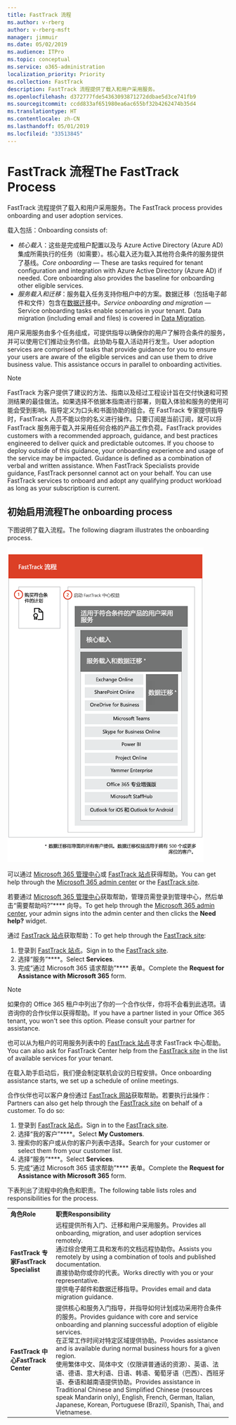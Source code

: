 ```yaml
---
title: FastTrack 流程
ms.author: v-rberg
author: v-rberg-msft
manager: jimmuir
ms.date: 05/02/2019
ms.audience: ITPro
ms.topic: conceptual
ms.service: o365-administration
localization_priority: Priority
ms.collection: FastTrack
description: FastTrack 流程提供了载入和用户采用服务。
ms.openlocfilehash: d372777fde54363093871272ddbae5d3ce741fb9
ms.sourcegitcommit: ccdd833af651980ea6ac655bf32b4262474b35d4
ms.translationtype: HT
ms.contentlocale: zh-CN
ms.lasthandoff: 05/01/2019
ms.locfileid: "33513845"
---
```

# <a name="the-fasttrack-process"></a><span data-ttu-id="2fe84-103">FastTrack 流程</span><span class="sxs-lookup"><span data-stu-id="2fe84-103">The FastTrack Process</span></span>

<span data-ttu-id="2fe84-104">FastTrack 流程提供了载入和用户采用服务。</span><span class="sxs-lookup"><span data-stu-id="2fe84-104">The FastTrack process provides onboarding and user adoption services.</span></span> 
  
<span data-ttu-id="2fe84-105">载入包括：</span><span class="sxs-lookup"><span data-stu-id="2fe84-105">Onboarding consists of:</span></span>
  
- <span data-ttu-id="2fe84-p101">*核心载入*：这些是完成租户配置以及与 Azure Active Directory (Azure AD) 集成所需执行的任务（如需要）。核心载入还为载入其他符合条件的服务提供了基线。</span><span class="sxs-lookup"><span data-stu-id="2fe84-p101">*Core onboarding* — These are tasks required for tenant configuration and integration with Azure Active Directory (Azure AD) if needed. Core onboarding also provides the baseline for onboarding other eligible services.</span></span> 
- <span data-ttu-id="2fe84-p102">*服务载入和迁移*：服务载入任务支持你租户中的方案。数据迁移（包括电子邮件和文件）包含在[数据迁移](O365-data-migration.md)中。</span><span class="sxs-lookup"><span data-stu-id="2fe84-p102">*Service onboarding and migration* — Service onboarding tasks enable scenarios in your tenant. Data migration (including email and files) is covered in [Data Migration](O365-data-migration.md).</span></span> 
    
<span data-ttu-id="2fe84-p103">用户采用服务由多个任务组成，可提供指导以确保你的用户了解符合条件的服务，并可以使用它们推动业务价值。此协助与载入活动并行发生。</span><span class="sxs-lookup"><span data-stu-id="2fe84-p103">User adoption services are comprised of tasks that provide guidance for you to ensure your users are aware of the eligible services and can use them to drive business value. This assistance occurs in parallel to onboarding activities.</span></span>
  
> [!NOTE]
> <span data-ttu-id="2fe84-p104">FastTrack 为客户提供了建议的方法、指南以及经过工程设计旨在交付快速和可预测结果的最佳做法。如果选择不依据本指南进行部署，则载入体验和服务的使用可能会受到影响。指导定义为口头和书面协助的组合。在 FastTrack 专家提供指导时，FastTrack 人员不能以你的名义进行操作。只要订阅是当前订阅，就可以将 FastTrack 服务用于载入并采用任何合格的产品工作负荷。</span><span class="sxs-lookup"><span data-stu-id="2fe84-p104">FastTrack provides customers with a recommended approach, guidance, and best practices engineered to deliver quick and predictable outcomes. If you choose to deploy outside of this guidance, your onboarding experience and usage of the service may be impacted. Guidance is defined as a combination of verbal and written assistance. When FastTrack Specialists provide guidance, FastTrack personnel cannot act on your behalf. You can use FastTrack services to onboard and adopt any qualifying product workload as long as your subscription is current.</span></span> 
  
## <a name="the-onboarding-process"></a><span data-ttu-id="2fe84-117">初始启用流程</span><span class="sxs-lookup"><span data-stu-id="2fe84-117">The onboarding process</span></span>

<span data-ttu-id="2fe84-118">下图说明了载入流程。</span><span class="sxs-lookup"><span data-stu-id="2fe84-118">The following diagram illustrates the onboarding process.</span></span>
  
![使用载入权益的日程表](media/O365-Onboarding-Timeline.png)
  
<span data-ttu-id="2fe84-120">可以通过 [Microsoft 365 管理中心](https://go.microsoft.com/fwlink/?linkid=2032704)或 [FastTrack 站点](https://go.microsoft.com/fwlink/?linkid=780698)获得帮助。</span><span class="sxs-lookup"><span data-stu-id="2fe84-120">You can get help through the [Microsoft 365 admin center](https://go.microsoft.com/fwlink/?linkid=2032704) or the [FastTrack site](https://go.microsoft.com/fwlink/?linkid=780698).</span></span> 

<span data-ttu-id="2fe84-121">若要通过 [Microsoft 365 管理中心](https://go.microsoft.com/fwlink/?linkid=2032704)获取帮助，管理员需登录到管理中心，然后单击“需要帮助吗?”\*\*\*\* 向导。</span><span class="sxs-lookup"><span data-stu-id="2fe84-121">To get help through the [Microsoft 365 admin center](https://go.microsoft.com/fwlink/?linkid=2032704), your admin signs into the admin center and then clicks the **Need help?** widget.</span></span> 

<span data-ttu-id="2fe84-122">通过 [FastTrack 站点](https://go.microsoft.com/fwlink/?linkid=780698)获取帮助：</span><span class="sxs-lookup"><span data-stu-id="2fe84-122">To get help through the [FastTrack site](https://go.microsoft.com/fwlink/?linkid=780698):</span></span> 
1.  <span data-ttu-id="2fe84-123">登录到 [FastTrack 站点](https://go.microsoft.com/fwlink/?linkid=780698)。</span><span class="sxs-lookup"><span data-stu-id="2fe84-123">Sign in to the [FastTrack site](https://go.microsoft.com/fwlink/?linkid=780698).</span></span> 
2.  <span data-ttu-id="2fe84-124">选择“服务”\*\*\*\*。</span><span class="sxs-lookup"><span data-stu-id="2fe84-124">Select **Services**.</span></span>
3.  <span data-ttu-id="2fe84-125">完成“通过 Microsoft 365 请求帮助”\*\*\*\* 表单。</span><span class="sxs-lookup"><span data-stu-id="2fe84-125">Complete the **Request for Assistance with Microsoft 365** form.</span></span> 
> [!NOTE]
>  <span data-ttu-id="2fe84-p105">如果你的 Office 365 租户中列出了你的一个合作伙伴，你将不会看到此选项。请咨询你的合作伙伴以获得帮助。</span><span class="sxs-lookup"><span data-stu-id="2fe84-p105">If you have a partner listed in your Office 365 tenant, you won't see this option. Please consult your partner for assistance.</span></span> 
  
 <span data-ttu-id="2fe84-128">也可以从为租户的可用服务列表中的 [FastTrack 站点](https://go.microsoft.com/fwlink/?linkid=780698)寻求 FastTrack 中心帮助。</span><span class="sxs-lookup"><span data-stu-id="2fe84-128">You can also ask for FastTrack Center help from the [FastTrack site](https://go.microsoft.com/fwlink/?linkid=780698) in the list of available services for your tenant.</span></span> 
    
 <span data-ttu-id="2fe84-129">在载入助手启动后，我们便会制定联机会议的日程安排。</span><span class="sxs-lookup"><span data-stu-id="2fe84-129">Once onboarding assistance starts, we set up a schedule of online meetings.</span></span>
    
<span data-ttu-id="2fe84-p106">合作伙伴也可以客户身份通过 [FastTrack 网站](https://go.microsoft.com/fwlink/?linkid=780698)获取帮助。若要执行此操作：</span><span class="sxs-lookup"><span data-stu-id="2fe84-p106">Partners can also get help through the [FastTrack site](https://go.microsoft.com/fwlink/?linkid=780698) on behalf of a customer. To do so:</span></span>
1.  <span data-ttu-id="2fe84-132">登录到 [FastTrack 站点](https://go.microsoft.com/fwlink/?linkid=780698)。</span><span class="sxs-lookup"><span data-stu-id="2fe84-132">Sign in to the [FastTrack site](https://go.microsoft.com/fwlink/?linkid=780698).</span></span> 
2.  <span data-ttu-id="2fe84-133">选择“我的客户”\*\*\*\*。</span><span class="sxs-lookup"><span data-stu-id="2fe84-133">Select **My Customers**.</span></span>
3.  <span data-ttu-id="2fe84-134">搜索你的客户或从你的客户列表中选择。</span><span class="sxs-lookup"><span data-stu-id="2fe84-134">Search for your customer or select them from your customer list.</span></span>
4.  <span data-ttu-id="2fe84-135">选择“服务”\*\*\*\*。</span><span class="sxs-lookup"><span data-stu-id="2fe84-135">Select **Services**.</span></span>
5.  <span data-ttu-id="2fe84-136">完成“通过 Microsoft 365 请求帮助”\*\*\*\* 表单。</span><span class="sxs-lookup"><span data-stu-id="2fe84-136">Complete the **Request for Assistance with Microsoft 365** form.</span></span> 

<span data-ttu-id="2fe84-137">下表列出了流程中的角色和职责。</span><span class="sxs-lookup"><span data-stu-id="2fe84-137">The following table lists roles and responsibilities for the process.</span></span>
    
|||
|:-----|:-----|
|<span data-ttu-id="2fe84-138">**角色**</span><span class="sxs-lookup"><span data-stu-id="2fe84-138">**Role**</span></span> <br/> |<span data-ttu-id="2fe84-139">**职责**</span><span class="sxs-lookup"><span data-stu-id="2fe84-139">**Responsibility**</span></span> <br/> |
|<span data-ttu-id="2fe84-140">**FastTrack 专家**</span><span class="sxs-lookup"><span data-stu-id="2fe84-140">**FastTrack Specialist**</span></span> <br/> |<span data-ttu-id="2fe84-141">远程提供所有入门、迁移和用户采用服务。</span><span class="sxs-lookup"><span data-stu-id="2fe84-141">Provides all onboarding, migration, and user adoption services remotely.</span></span>  <br/> <span data-ttu-id="2fe84-142">通过综合使用工具和发布的文档远程协助你。</span><span class="sxs-lookup"><span data-stu-id="2fe84-142">Assists you remotely by using a combination of tools and published documentation.</span></span> <br/> <span data-ttu-id="2fe84-143">直接协助你或你的代表。</span><span class="sxs-lookup"><span data-stu-id="2fe84-143">Works directly with you or your representative.</span></span> <br/> <span data-ttu-id="2fe84-144">提供电子邮件和数据迁移指导。</span><span class="sxs-lookup"><span data-stu-id="2fe84-144">Provides email and data migration guidance.</span></span>|
|<span data-ttu-id="2fe84-145">**FastTrack 中心**</span><span class="sxs-lookup"><span data-stu-id="2fe84-145">**FastTrack Center**</span></span>  <br/> |<span data-ttu-id="2fe84-146">提供核心和服务入门指导，并指导如何计划成功采用符合条件的服务。</span><span class="sxs-lookup"><span data-stu-id="2fe84-146">Provides guidance with core and service onboarding and planning successful adoption of eligible services.</span></span>  <br/> <span data-ttu-id="2fe84-147">在正常工作时间对特定区域提供协助。</span><span class="sxs-lookup"><span data-stu-id="2fe84-147">Provides assistance and is available during normal business hours for a given region.</span></span> <br/> <span data-ttu-id="2fe84-148">使用繁体中文、简体中文（仅限讲普通话的资源）、英语、法语、德语、意大利语、日语、韩语、葡萄牙语（巴西）、西班牙语、泰语和越南语提供协助。</span><span class="sxs-lookup"><span data-stu-id="2fe84-148">Provides assistance in Traditional Chinese and Simplified Chinese (resources speak Mandarin only), English, French, German, Italian, Japanese, Korean, Portuguese (Brazil), Spanish, Thai, and Vietnamese.</span></span>|


  

